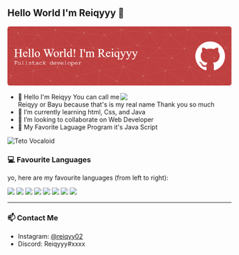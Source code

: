 ## Hello World I'm Reiqyyy 👋

![Reiqyyy](github-header-image.png )


<img align="right" src="https://www.pngegg.com/id/png-cdpop" width="250"/>



<!--
**Reiqyyy/Reiqyyy** is a ✨ _special_ ✨ repository because its `README.md` (this file) appears on your GitHub profile.

Here are some ideas to get you started:

- 🔭 I’m currently working on ...
- 🌱 I’m currently learning ...
- 👯 I’m looking to collaborate on ...
- 🤔 I’m looking for help with ...
- 💬 Ask me about ...
- 📫 How to reach me: ...
- 😄 Pronouns: ...
- ⚡ Fun fact: ...
-->

- 👋 Hello I'm Reiqyy You can call me Reiqyy or Bayu because that's is my real name Thank you so much
- 🌱 I’m currently learning html, Css, and Java
- 👯 I’m looking to collaborate on Web Developer
- 📑 My Favorite Laguage Program it's Java Script

![Teto Vocaloid](https://i.pinimg.com/originals/dd/47/93/dd479384db04c00594ede17dc7a8216d.gif)

### 💻 Favourite Languages
yo, here are my favourite languages (from left to right):

<p align="left">
  <img src="https://cdn.jsdelivr.net/gh/devicons/devicon/icons/rust/rust-plain.svg" width="40"/>
  <img src="https://cdn.jsdelivr.net/gh/devicons/devicon/icons/typescript/typescript-original.svg" width="40"/>
  <img src="https://cdn.jsdelivr.net/gh/devicons/devicon/icons/javascript/javascript-original.svg" width="40"/>
  <img src="https://cdn.jsdelivr.net/gh/devicons/devicon/icons/php/php-original.svg" width="40"/>
  <img src="https://cdn.jsdelivr.net/gh/devicons/devicon/icons/kotlin/kotlin-original.svg" width="40"/>
  <img src="https://cdn.jsdelivr.net/gh/devicons/devicon/icons/cplusplus/cplusplus-original.svg" width="40"/>
  <img src="https://cdn.jsdelivr.net/gh/devicons/devicon/icons/go/go-original.svg" width="40"/>
  <img src="https://cdn.jsdelivr.net/gh/devicons/devicon/icons/dart/dart-original.svg" width="40"/>
</p>

---

### 📫 Contact Me
- Instagram: [@reiqyy02](https://instagram.com/reiqyy02)
- Discord: Reiqyyy#xxxx


